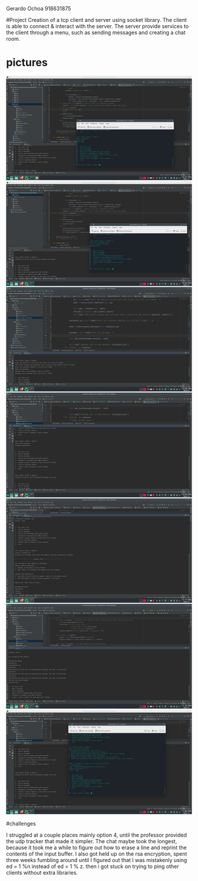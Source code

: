 Gerardo Ochoa 
918631875

#Project
Creation of a tcp client and server using socket library.
The client is able to connect & interact with the server.
The server provide services to the client through a menu,
such as sending messages and creating a chat room.

# pictures
![option 1](/Project/pictures/option%201.png)
![option 2](/Project/pictures/option2.png)
![option 4](/Project/pictures/option4.png)
![option 5](/Project/pictures/option5.png)
![option 6](/Project/pictures/option6.png)
![option 7](/Project/pictures/option7+bot%20features.png)
![option 8](/Project/pictures/option8.png)

#challenges

I struggled at a couple places mainly option 4, until the professor provided the udp tracker that made it simpler.
The chat maybe took the longest, because it took me a while to figure out how to erase a line and reprint the contents
of the input buffer. I also got held up on the rsa encryption, spent three weeks fumbling around until I figured out
that I was mistakenly using ed = 1 %n instead of ed = 1 % z. then i got stuck on trying to ping other clients without
extra libraries.